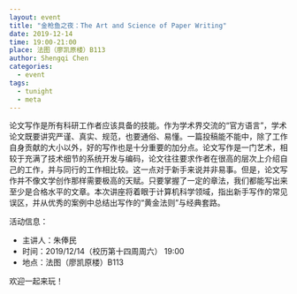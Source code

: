 ```yaml
---
layout: event
title: "金枪鱼之夜：The Art and Science of Paper Writing"
date: 2019-12-14
time: 19:00-21:00
place: 法图（廖凯原楼）B113
author: Shengqi Chen
categories:
  - event
tags:
  - tunight
  - meta
---
```


论文写作是所有科研工作者应该具备的技能。作为学术界交流的“官方语言”，学术论文既要讲究严谨、真实、规范，也要通俗、易懂。一篇投稿能不能中，除了工作自身贡献的大小以外，好的写作也是十分重要的加分点。论文写作是一门艺术，相较于充满了技术细节的系统开发与编码，论文往往要求作者在很高的层次上介绍自己的工作，并与同行的工作相比较。这一点对于新手来说并非易事。但是，论文写作并不像文学创作那样需要极高的天赋。只要掌握了一定的章法，我们都能写出来至少是合格水平的文章。本次讲座将着眼于计算机科学领域，指出新手写作的常见误区，并从优秀的案例中总结出写作的“黄金法则”与经典套路。

活动信息：

* 主讲人：朱俸民
* 时间：2019/12/14（校历第十四周周六） 19:00
* 地点：法图（廖凯原楼）B113

欢迎一起来玩！
